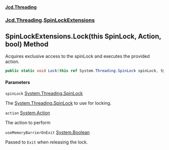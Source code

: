 #### [Jcd.Threading](index.md 'index')
### [Jcd.Threading](Jcd.Threading.md 'Jcd.Threading').[SpinLockExtensions](SpinLockExtensions.md 'Jcd.Threading.SpinLockExtensions')

## SpinLockExtensions.Lock(this SpinLock, Action, bool) Method

Acquires exclusive access to the spinLock and executes the provided action.

```csharp
public static void Lock(this ref System.Threading.SpinLock spinLock, System.Action action, bool useMemoryBarrierOnExit=false);
```
#### Parameters

<a name='Jcd.Threading.SpinLockExtensions.Lock(thisSystem.Threading.SpinLock,System.Action,bool).spinLock'></a>

`spinLock` [System.Threading.SpinLock](https://docs.microsoft.com/en-us/dotnet/api/System.Threading.SpinLock 'System.Threading.SpinLock')

The [System.Threading.SpinLock](https://docs.microsoft.com/en-us/dotnet/api/System.Threading.SpinLock 'System.Threading.SpinLock') to use for locking.

<a name='Jcd.Threading.SpinLockExtensions.Lock(thisSystem.Threading.SpinLock,System.Action,bool).action'></a>

`action` [System.Action](https://docs.microsoft.com/en-us/dotnet/api/System.Action 'System.Action')

The action to perform

<a name='Jcd.Threading.SpinLockExtensions.Lock(thisSystem.Threading.SpinLock,System.Action,bool).useMemoryBarrierOnExit'></a>

`useMemoryBarrierOnExit` [System.Boolean](https://docs.microsoft.com/en-us/dotnet/api/System.Boolean 'System.Boolean')

Passed to `Exit` when releasing the lock.